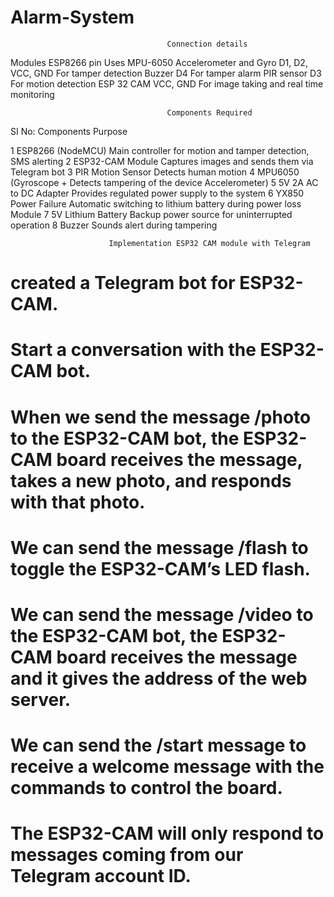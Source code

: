 # Alarm-System

                                       Connection details
                                       
Modules                                   ESP8266 pin               Uses
MPU-6050 Accelerometer and Gyro           D1, D2, VCC, GND          For tamper detection
Buzzer                                    D4                        For tamper alarm
PIR sensor                                D3                        For motion detection
ESP 32  CAM                               VCC, GND                  For image taking and real time monitoring

                                       Components Required

SI No:                                   Components                 Purpose

 1                                       ESP8266 (NodeMCU)          Main controller for motion and tamper detection, SMS alerting
 2                                       ESP32-CAM Module           Captures images and sends them via Telegram bot
 3                                       PIR Motion Sensor          Detects human motion
 4                                       MPU6050 (Gyroscope +       Detects tampering  of the device
                                         Accelerometer)
 5                                       5V 2A AC to DC Adapter     Provides regulated power supply to the system
 6                                       YX850 Power Failure        Automatic switching to lithium battery during power loss 
                                         Module
 7                                       5V Lithium Battery         Backup power source for uninterrupted operation
 8                                       Buzzer                     Sounds alert during tampering


                          Implementation ESP32 CAM module with Telegram

# created a Telegram bot for ESP32-CAM.
# Start a conversation with the ESP32-CAM bot.
# When we send the message /photo to the ESP32-CAM bot, the ESP32-CAM board receives the message, takes a new photo, and responds with that photo.
# We can send the message /flash to toggle the ESP32-CAM’s LED flash.
# We can send the message /video to the ESP32-CAM bot, the ESP32-CAM board receives the message and it gives the address of the web server.
# We can send the /start message to receive a welcome message with the commands to control the board.
# The ESP32-CAM will only respond to messages coming from our Telegram account ID.





 




                                      

